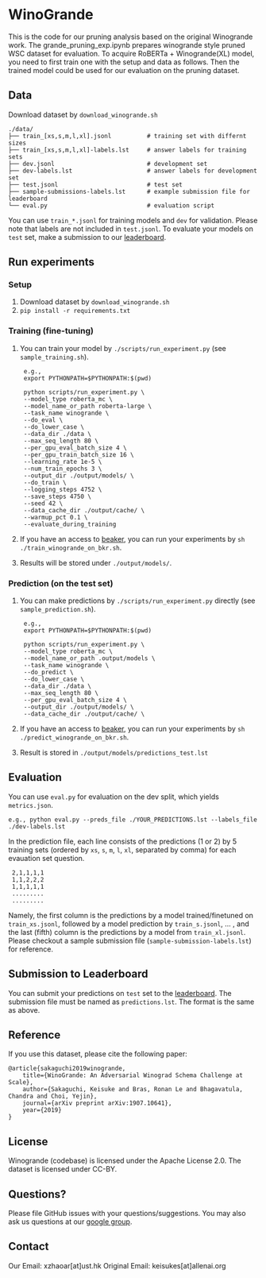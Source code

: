 # WinoGrande 

This is the code for our pruning analysis based on the original Winogrande work.
The grande_pruning_exp.ipynb prepares winogrande style pruned WSC dataset for evaluation.
To acquire RoBERTa + Winogrande(XL) model, you need to first train one with the setup and data as follows.
Then the trained model could be used for our evaluation on the pruning dataset.

## Data

Download dataset by `download_winogrande.sh`

    ./data/
    ├── train_[xs,s,m,l,xl].jsonl          # training set with differnt sizes
    ├── train_[xs,s,m,l,xl]-labels.lst     # answer labels for training sets
    ├── dev.jsonl                          # development set
    ├── dev-labels.lst                     # answer labels for development set
    ├── test.jsonl                         # test set
    ├── sample-submissions-labels.lst      # example submission file for leaderboard    
    └── eval.py                            # evaluation script
    
You can use `train_*.jsonl` for training models and `dev` for validation.
Please note that labels are not included in `test.jsonl`. To evaluate your models on `test` set, make a submission to our [leaderboard](https://leaderboard.allenai.org/winogrande/submissions/public).


## Run experiments

### Setup

1. Download dataset by `download_winogrande.sh` 
1. `pip install -r requirements.txt`

### Training (fine-tuning)

1. You can train your model by `./scripts/run_experiment.py` (see `sample_training.sh`).

        e.g., 
        export PYTHONPATH=$PYTHONPATH:$(pwd)

        python scripts/run_experiment.py \
        --model_type roberta_mc \ 
        --model_name_or_path roberta-large \
        --task_name winogrande \
        --do_eval \
        --do_lower_case \
        --data_dir ./data \
        --max_seq_length 80 \
        --per_gpu_eval_batch_size 4 \
        --per_gpu_train_batch_size 16 \
        --learning_rate 1e-5 \
        --num_train_epochs 3 \
        --output_dir ./output/models/ \
        --do_train \
        --logging_steps 4752 \
        --save_steps 4750 \
        --seed 42 \
        --data_cache_dir ./output/cache/ \
        --warmup_pct 0.1 \
        --evaluate_during_training

1. If you have an access to [beaker](https://beaker.org/), you can run your experiments by `sh ./train_winogrande_on_bkr.sh`.

1. Results will be stored under `./output/models/`. 

### Prediction (on the test set)

1. You can make predictions by `./scripts/run_experiment.py` directly (see `sample_prediction.sh`).

        e.g., 
        export PYTHONPATH=$PYTHONPATH:$(pwd)

        python scripts/run_experiment.py \
        --model_type roberta_mc \
        --model_name_or_path .output/models \
        --task_name winogrande \
        --do_predict \
        --do_lower_case \
        --data_dir ./data \
        --max_seq_length 80 \
        --per_gpu_eval_batch_size 4 \
        --output_dir ./output/models/ \
        --data_cache_dir ./output/cache/ \

1. If you have an access to [beaker](https://beaker.org/), you can run your experiments  by `sh ./predict_winogrande_on_bkr.sh`.

1. Result is stored in `./output/models/predictions_test.lst`


## Evaluation

You can use `eval.py` for evaluation on the dev split, which yields `metrics.json`. 

    e.g., python eval.py --preds_file ./YOUR_PREDICTIONS.lst --labels_file ./dev-labels.lst

In the prediction file, each line consists of the predictions (1 or 2) by 5 training sets (ordered by `xs`, `s`, `m`, `l`, `xl`, separated by comma) for each evauation set question. 

     2,1,1,1,1
     1,1,2,2,2
     1,1,1,1,1
     .........
     .........

Namely, the first column is the predictions by a model trained/finetuned on `train_xs.jsonl`, followed by a model prediction by `train_s.jsonl`, ... , and the last (fifth) column is the predictions by a model from `train_xl.jsonl`.
Please checkout a sample submission file (`sample-submission-labels.lst`) for reference.


## Submission to Leaderboard

You can submit your predictions on `test` set to the [leaderboard](https://leaderboard.allenai.org/winogrande/submissions/public).
The submission file must be named as `predictions.lst`. The format is the same as above.  
    
## Reference
If you use this dataset, please cite the following paper:

	@article{sakaguchi2019winogrande,
	    title={WinoGrande: An Adversarial Winograd Schema Challenge at Scale},
	    author={Sakaguchi, Keisuke and Bras, Ronan Le and Bhagavatula, Chandra and Choi, Yejin},
	    journal={arXiv preprint arXiv:1907.10641},
	    year={2019}
	}


## License 

Winogrande (codebase) is licensed under the Apache License 2.0. The dataset is licensed under CC-BY.


## Questions?

Please file GitHub issues with your questions/suggestions. You may also ask us questions at our [google group](https://groups.google.com/a/allenai.org/forum/#!forum/winogrande).


## Contact 
Our Email: xzhaoar[at]ust.hk
Original Email: keisukes[at]allenai.org
